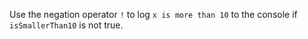 Use the negation operator `!` to log `x is more than 10` to the console if `isSmallerThan10` is not true.

